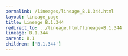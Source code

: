 ```yaml
---
permalink: /lineages/lineage_B.1.344.html
layout: lineage_page
title: Lineage B.1.344
redirect_to: ../lineage.html?lineage=B.1.344
lineage: B.1.344
parent: B.1
children: ['B.1.344']
---
```

